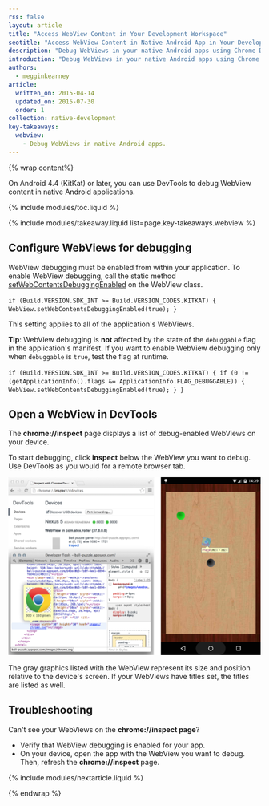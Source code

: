 ```yaml
---
rss: false
layout: article
title: "Access WebView Content in Your Development Workspace"
seotitle: "Access WebView Content in Native Android App in Your Development Workspace"
description: "Debug WebViews in your native Android apps using Chrome Developer Tools."
introduction: "Debug WebViews in your native Android apps using Chrome Developer Tools."
authors:
  - megginkearney
article:
  written_on: 2015-04-14
  updated_on: 2015-07-30
  order: 1
collection: native-development
key-takeaways:
  webview: 
    - Debug WebViews in native Android apps.
---
```

{% wrap content%}

On Android 4.4 (KitKat) or later, you can use DevTools to debug WebView content in native Android applications.

{% include modules/toc.liquid %}

{% include modules/takeaway.liquid list=page.key-takeaways.webview %}

## Configure WebViews for debugging

WebView debugging must be enabled from within your application. To enable WebView debugging, call the static method [setWebContentsDebuggingEnabled](http://developer.android.com/reference/android/webkit/WebView.html#setWebContentsDebuggingEnabled(boolean)) on the WebView class.

`if (Build.VERSION.SDK_INT >= Build.VERSION_CODES.KITKAT) {
    WebView.setWebContentsDebuggingEnabled(true);
}`

This setting applies to all of the application's WebViews.

**Tip**: WebView debugging is **not** affected by the state of the `debuggable` flag in the application's manifest. If you want to enable WebView debugging only when `debuggable` is `true`, test the flag at runtime.

`if (Build.VERSION.SDK_INT >= Build.VERSION_CODES.KITKAT) {
    if (0 != (getApplicationInfo().flags &= ApplicationInfo.FLAG_DEBUGGABLE))
    { WebView.setWebContentsDebuggingEnabled(true); }
}`

## Open a WebView in DevTools

The **chrome://inspect** page displays a list of debug-enabled WebViews on your device.

To start debugging, click **inspect** below the WebView you want to debug. Use DevTools as you would for a remote browser tab.

![Inspecting elements in a WebView](imgs/webview-debugging.png)

The gray graphics listed with the WebView represent its size and position relative to the device's screen. If your WebViews have titles set, the titles are listed as well.

## Troubleshooting 

Can't see your WebViews on the **chrome://inspect page**?

* Verify that WebView debugging is enabled for your app.
* On your device, open the app with the WebView you want to debug. Then, refresh the **chrome://inspect** page.

{% include modules/nextarticle.liquid %}

{% endwrap %}
